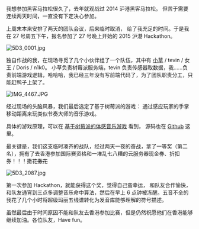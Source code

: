 

我想参加黑客马拉松很久了，去年就观战过 2014 沪港黑客马拉松。
但苦于需要连续两天时间，一直没有下定决心参加。

上周末本来安排了两天的团队会议，后来临时取消，
给了我充足的时间。于是我在 27 号周五下午，报名参加了 27 号晚上开始的 2015 沪港 Hackathon。

![5D3_0001.jpg](https://e25ba8-log4d-c.dijingchao.com/upload_dropbox/201504/5D3_0001.jpg)

<!-- more -->

独自作战的我，在现场寻觅了几个小伙伴组了一个队伍，其中有 [小草](http://homeway.me/2015/03/30/play-music-through-senses/) / tevin / 女王 / Doris / n1k0。
小草负责树莓派服务端，tevin 负责传感器取数据，我……负责前端游戏逻辑，哈哈哈，我已经三年没有写前端代码了，为了团队职责分工，只能赶鸭子上架了。

![IMG_4467.JPG](https://e25ba8-log4d-c.dijingchao.com/upload_dropbox/201504/IMG_4467.JPG)

经过现场的头脑风暴，我们最后选定了基于树莓派的游戏：
通过感应玩家的手掌移动距离来玩类似节奏大师的音乐游戏。

具体的游戏原理，可以在 [基于树莓派的体感音乐游戏](http://homeway.me/2015/03/30/play-music-through-senses/) 看到，
源码也在 [Github](https://github.com/2015-hackathon/hackathon) 这里。

最关键是，我们这支临时凑齐的战队，经过两天一夜的奋战，拿了一等奖（第二名），拥有了去香港参加国际赛资格和一堆乱七八糟的云服务器现金券、折扣券！！！撒花~~撒花~~

![5D3_2087.jpg](https://e25ba8-log4d-c.dijingchao.com/upload_dropbox/201504/5D3_2087.jpg)

第一次参加 Hackathon，就能获得这个奖，觉得自己蛮幸运，
和队友合作愉快，和队友通宵到三点多调整音乐命中算法，然后在早上 6 点钟被冻醒。五音不全的我花了几个小时将超级玛丽五线谱转化为发音库能够理解的符号描述。

虽然最后由于时间原因不能和队友去香港参加比赛，但是仍然祝愿他们在香港能够继续加油。各位队友，Have fun。

